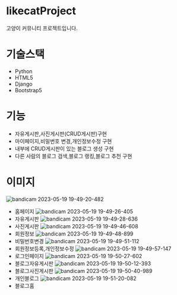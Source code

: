 # likecatProject
고양이 커뮤니티 프로젝트입니다.
# 기술스택
- Python
- HTML5
- Django
- Bootstrap5
# 기능
- 자유게시판,사진게시판(CRUD게시판)구현
- 마이페이지,비밀번호 변경,개인정보수정 구현
- 내부에 CRUD게시판이 있는 블로그 생성 구현
- 다른 사람의 블로그 검색,블로그 랭킹,블로그 추천 구현
# 이미지
![bandicam 2023-05-19 19-49-20-482](https://github.com/GongDaeTaewoo/likecatProject/assets/89184708/46d55072-e88c-4274-8339-f419fb3d17f3)
- 홈페이지
![bandicam 2023-05-19 19-49-26-405](https://github.com/GongDaeTaewoo/likecatProject/assets/89184708/34e844a4-d8f7-42d2-9c61-af5a38098440)
- 자유게시판
![bandicam 2023-05-19 19-49-28-636](https://github.com/GongDaeTaewoo/likecatProject/assets/89184708/25a6da75-48a8-4c17-994b-be4b385c021d)
- 사진게시판
![bandicam 2023-05-19 19-49-46-608](https://github.com/GongDaeTaewoo/likecatProject/assets/89184708/7fa23748-0aae-478c-a7e0-b8aa4cab9d93)
- 회원정보
![bandicam 2023-05-19 19-49-48-899](https://github.com/GongDaeTaewoo/likecatProject/assets/89184708/09ab6104-0b08-46be-97ad-cb3dd004d5e6)
- 비밀번호변경
![bandicam 2023-05-19 19-49-51-112](https://github.com/GongDaeTaewoo/likecatProject/assets/89184708/1f31557c-c4eb-4773-b992-f53ce996062a)
- 회원정보등록,개인정보수정
![bandicam 2023-05-19 19-49-57-147](https://github.com/GongDaeTaewoo/likecatProject/assets/89184708/596a7e15-ab31-4916-81e9-03d571e42bd4)
- 로그인페이지
![bandicam 2023-05-19 19-50-27-602](https://github.com/GongDaeTaewoo/likecatProject/assets/89184708/b0c272d7-e67f-4170-b797-623a1946e065)
- 블로그자유게시판
![bandicam 2023-05-19 19-50-12-393](https://github.com/GongDaeTaewoo/likecatProject/assets/89184708/7e6ceedd-d674-40ce-8073-bab279e147b6)
- 블로그사진게시판
![bandicam 2023-05-19 19-50-40-989](https://github.com/GongDaeTaewoo/likecatProject/assets/89184708/8ae047de-12d6-48a9-ae4b-a111939eff26)
- 개인블로그
![bandicam 2023-05-19 19-51-20-082](https://github.com/GongDaeTaewoo/likecatProject/assets/89184708/15879f24-c5e4-4295-8984-590fc71f2cf0)
- 블로그홈
